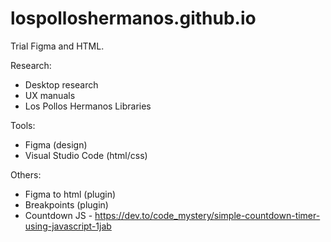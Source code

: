 # lospolloshermanos.github.io

Trial Figma and HTML. 

Research: 
- Desktop research
- UX manuals
- Los Pollos Hermanos Libraries

Tools:
- Figma (design)
- Visual Studio Code (html/css)

Others: 
- Figma to html (plugin)
- Breakpoints (plugin)
- Countdown JS - https://dev.to/code_mystery/simple-countdown-timer-using-javascript-1jab
